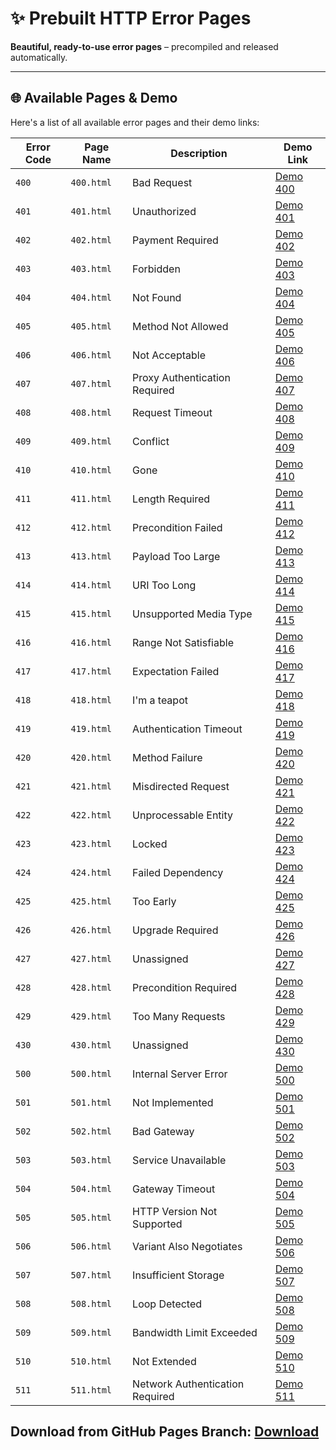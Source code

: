 # ✨ Prebuilt HTTP Error Pages

**Beautiful, ready-to-use error pages** – precompiled and released automatically. 

---

## 🌐 Available Pages & Demo
Here's a list of all available error pages and their demo links:

| Error Code | Page Name  | Description                     | Demo Link                                                          |
| ---------- | ---------- | ------------------------------- | ------------------------------------------------------------------ |
| `400`      | `400.html` | Bad Request                     | [Demo 400](https://tobidi0410.github.io/error-pages/4XX/http-400.html) |
| `401`      | `401.html` | Unauthorized                    | [Demo 401](https://tobidi0410.github.io/error-pages/4XX/http-401.html) |
| `402`      | `402.html` | Payment Required                | [Demo 402](https://tobidi0410.github.io/error-pages/4XX/http-402.html) |
| `403`      | `403.html` | Forbidden                       | [Demo 403](https://tobidi0410.github.io/error-pages/4XX/http-403.html) |
| `404`      | `404.html` | Not Found                       | [Demo 404](https://tobidi0410.github.io/error-pages/4XX/http-404.html) |
| `405`      | `405.html` | Method Not Allowed              | [Demo 405](https://tobidi0410.github.io/error-pages/4XX/http-405.html) |
| `406`      | `406.html` | Not Acceptable                  | [Demo 406](https://tobidi0410.github.io/error-pages/4XX/http-406.html) |
| `407`      | `407.html` | Proxy Authentication Required   | [Demo 407](https://tobidi0410.github.io/error-pages/4XX/http-407.html) |
| `408`      | `408.html` | Request Timeout                 | [Demo 408](https://tobidi0410.github.io/error-pages/4XX/http-408.html) |
| `409`      | `409.html` | Conflict                        | [Demo 409](https://tobidi0410.github.io/error-pages/4XX/http-409.html) |
| `410`      | `410.html` | Gone                            | [Demo 410](https://tobidi0410.github.io/error-pages/4XX/http-410.html) |
| `411`      | `411.html` | Length Required                 | [Demo 411](https://tobidi0410.github.io/error-pages/4XX/http-411.html) |
| `412`      | `412.html` | Precondition Failed             | [Demo 412](https://tobidi0410.github.io/error-pages/4XX/http-412.html) |
| `413`      | `413.html` | Payload Too Large               | [Demo 413](https://tobidi0410.github.io/error-pages/4XX/http-413.html) |
| `414`      | `414.html` | URI Too Long                    | [Demo 414](https://tobidi0410.github.io/error-pages/4XX/http-414.html) |
| `415`      | `415.html` | Unsupported Media Type          | [Demo 415](https://tobidi0410.github.io/error-pages/4XX/http-415.html) |
| `416`      | `416.html` | Range Not Satisfiable           | [Demo 416](https://tobidi0410.github.io/error-pages/4XX/http-416.html) |
| `417`      | `417.html` | Expectation Failed              | [Demo 417](https://tobidi0410.github.io/error-pages/4XX/http-417.html) |
| `418`      | `418.html` | I'm a teapot                    | [Demo 418](https://tobidi0410.github.io/error-pages/4XX/http-418.html) |
| `419`      | `419.html` | Authentication Timeout          | [Demo 419](https://tobidi0410.github.io/error-pages/4XX/http-419.html) |
| `420`      | `420.html` | Method Failure                  | [Demo 420](https://tobidi0410.github.io/error-pages/4XX/http-420.html) |
| `421`      | `421.html` | Misdirected Request             | [Demo 421](https://tobidi0410.github.io/error-pages/4XX/http-421.html) |
| `422`      | `422.html` | Unprocessable Entity            | [Demo 422](https://tobidi0410.github.io/error-pages/4XX/http-422.html) |
| `423`      | `423.html` | Locked                          | [Demo 423](https://tobidi0410.github.io/error-pages/4XX/http-423.html) |
| `424`      | `424.html` | Failed Dependency               | [Demo 424](https://tobidi0410.github.io/error-pages/4XX/http-424.html) |
| `425`      | `425.html` | Too Early                       | [Demo 425](https://tobidi0410.github.io/error-pages/4XX/http-425.html) |
| `426`      | `426.html` | Upgrade Required                | [Demo 426](https://tobidi0410.github.io/error-pages/4XX/http-426.html) |
| `427`      | `427.html` | Unassigned                      | [Demo 427](https://tobidi0410.github.io/error-pages/4XX/http-427.html) |
| `428`      | `428.html` | Precondition Required           | [Demo 428](https://tobidi0410.github.io/error-pages/4XX/http-428.html) |
| `429`      | `429.html` | Too Many Requests               | [Demo 429](https://tobidi0410.github.io/error-pages/4XX/http-429.html) |
| `430`      | `430.html` | Unassigned                      | [Demo 430](https://tobidi0410.github.io/error-pages/4XX/http-430.html) |
| `500`      | `500.html` | Internal Server Error           | [Demo 500](https://tobidi0410.github.io/error-pages/5XX/http-500.html) |
| `501`      | `501.html` | Not Implemented                 | [Demo 501](https://tobidi0410.github.io/error-pages/5XX/http-501.html) |
| `502`      | `502.html` | Bad Gateway                     | [Demo 502](https://tobidi0410.github.io/error-pages/5XX/http-502.html) |
| `503`      | `503.html` | Service Unavailable             | [Demo 503](https://tobidi0410.github.io/error-pages/5XX/http-503.html) |
| `504`      | `504.html` | Gateway Timeout                 | [Demo 504](https://tobidi0410.github.io/error-pages/5XX/http-504.html) |
| `505`      | `505.html` | HTTP Version Not Supported      | [Demo 505](https://tobidi0410.github.io/error-pages/5XX/http-505.html) |
| `506`      | `506.html` | Variant Also Negotiates         | [Demo 506](https://tobidi0410.github.io/error-pages/5XX/http-506.html) |
| `507`      | `507.html` | Insufficient Storage            | [Demo 507](https://tobidi0410.github.io/error-pages/5XX/http-507.html) |
| `508`      | `508.html` | Loop Detected                   | [Demo 508](https://tobidi0410.github.io/error-pages/5XX/http-508.html) |
| `509`      | `509.html` | Bandwidth Limit Exceeded        | [Demo 509](https://tobidi0410.github.io/error-pages/5XX/http-509.html) |
| `510`      | `510.html` | Not Extended                    | [Demo 510](https://tobidi0410.github.io/error-pages/5XX/http-510.html) |
| `511`      | `511.html` | Network Authentication Required | [Demo 511](https://tobidi0410.github.io/error-pages/5XX/http-511.html) |

Download from GitHub Pages Branch: [Download](https://github.com/ToBiDi0410/error-pages/archive/refs/heads/gh-pages.zip)
---